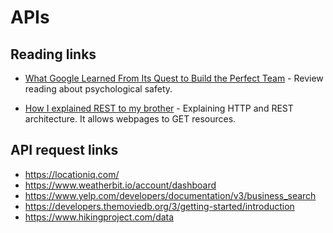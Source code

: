 # APIs

## Reading links
- [What Google Learned From Its Quest to Build the Perfect Team](https://www.nytimes.com/2016/02/28/magazine/what-google-learned-from-its-quest-to-build-the-perfect-team.html) - Review reading about psychological safety.

- [How I explained REST to my brother](https://gist.github.com/brookr/5977550) - Explaining HTTP and REST architecture. It allows webpages to GET resources.

## API request links
- https://locationiq.com/
- https://www.weatherbit.io/account/dashboard
- https://www.yelp.com/developers/documentation/v3/business_search
- https://developers.themoviedb.org/3/getting-started/introduction
- https://www.hikingproject.com/data